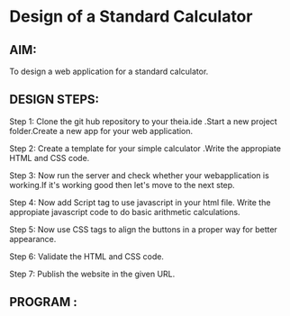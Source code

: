 # Design of a Standard Calculator

## AIM:

To design a web application for a standard calculator.

## DESIGN STEPS:

Step 1:
Clone the git hub repository to your theia.ide .Start a new project folder.Create a new app for your web application.

Step 2:
Create a template for your simple calculator .Write the appropiate HTML and CSS code.

Step 3:
Now run the server and check whether your webapplication is working.If it's working good then let's move to the next step.

Step 4:
Now add Script tag to use javascript in your html file. Write the appropiate javascript code to do basic arithmetic calculations.

Step 5:
Now use CSS tags to align the buttons in a proper way for better appearance.

Step 6:
Validate the HTML and CSS code.

Step 7:
Publish the website in the given URL.


## PROGRAM :
<!DOCTYPE html>
<html lang="en">
    <head>
        <title>SEC Demo on Calculator</title>
        <style>
        table{
            border: 10px solid black;
            margin-left: auto;
            margin-right: auto;
        }
        input[type="text"]{
            border: 5px solid yellowgreen;
            padding: 20px 30px;
            font-size: 24px;
            font-weight: bold;
            border-radius: 2px;
        }


        input[type="button"]{
            width: 100%;
            padding: 20px 40px;
            background-color: red;
            border-radius: 2px;
        }
        </style>
    </head>
    <body>
        <form name="form1" onload="result.value=''">
            <h1 style="text-align: center;color:black;">Standard Calculator</h1>
        <table id="calc">
            <tr>
                <td colspan="4">
                    <input type="text" id="result">
                </td>
            </tr>
            <tr>
                <td><input type="button" value="1" onclick="result.value+='1'"></td>
                <td><input type="button" value="2" onclick="result.value+='2'"></td>
                <td><input type="button" value="3" onclick="result.value+='3'"></td>
                <td><input type="button" value="+" onclick="result.value+='+'"></td>
            </tr>
            <tr>
                <td><input type="button" value="4" onclick="result.value+='4'"></td>
                <td><input type="button" value="5" onclick="result.value+='5'"></td>
                <td><input type="button" value="6" onclick="result.value+='6'"></td>
                <td><input type="button" value="-" onclick="result.value+='-'"></td>
            </tr>
            <tr>
                <td><input type="button" value="7" onclick="result.value+='7'"></td>
                <td><input type="button" value="8" onclick="result.value+='8'"></td>
                <td><input type="button" value="9" onclick="result.value+='9'"></td>
                <td><input type="button" value="" onclick="result.value+=''"></td>
            </tr>
            <tr>
                <td><input type="button" value="/" onclick="result.value+='/'"></td>
                <td><input type="button" value="0" onclick="result.value+='0'"></td>
                <td><input type="button" value="." onclick="result.value+='.'"></td>
                <td><input type="button" value="=" onclick="result.value=eval(result.value)"></td>
            </tr>
            <tr>
                <td colspan="4">
                    <input type="button" value="C" id="clear" onclick="result.value=''">
                </td>
            </tr>
        </table>
        </form>
    </body>
</html>
## OUTPUT:

![image](https://user-images.githubusercontent.com/118367518/214895718-c5157711-c971-472e-8aa5-521244c5daf1.png)

## Result:

Thus a web application has been designed as a standard calculator.

